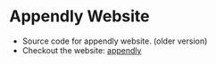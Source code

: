 # Appendly Website
* Source code for appendly website. (older version) 
* Checkout the website: [appendly](http://appendly.github.io)

